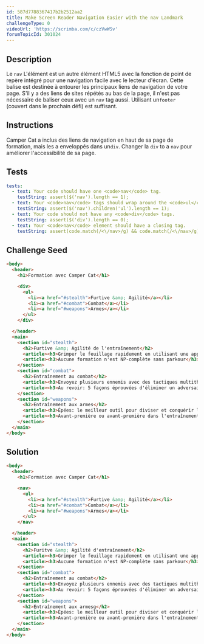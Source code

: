 ```yaml
---
id: 587d7788367417b2b2512aa2
title: Make Screen Reader Navigation Easier with the nav Landmark
challengeType: 0
videoUrl: 'https://scrimba.com/c/czVwWSv'
forumTopicId: 301024
---
```


## Description
<section id='description'>
Le <code>nav</code> L'élément est un autre élément HTML5 avec la fonction de point de repère intégré pour une navigation facile avec le lecteur d'écran. Cette balise est destinée à entourer les principaux liens de navigation de votre page.
S'il y a des liens de sites répétés au bas de la page, il n'est pas nécessaire de baliser ceux avec un <code>nav</code> tag aussi. Utilisant un<code>footer</code> (couvert dans le prochain défi) est suffisant.
</section>

## Instructions
<section id='instructions'>
Camper Cat a inclus des liens de navigation en haut de sa page de formation, mais les a enveloppés dans un<code>div</code>. Changer la <code>div</code> to a <code>nav</code> pour améliorer l'accessibilité de sa page.
</section>

## Tests
<section id='tests'>

```yml
tests:
  - text: Your code should have one <code>nav</code> tag.
    testString: assert($('nav').length == 1);
  - text: Your <code>nav</code> tags should wrap around the <code>ul</code> and its list items.
    testString: assert($('nav').children('ul').length == 1);
  - text: Your code should not have any <code>div</code> tags.
    testString: assert($('div').length == 0);
  - text: Your <code>nav</code> element should have a closing tag.
    testString: assert(code.match(/<\/nav>/g) && code.match(/<\/nav>/g).length === code.match(/<nav>/g).length);

```

</section>

## Challenge Seed
<section id='challengeSeed'>

<div id='html-seed'>

```html
<body>
  <header>
    <h1>Formation avec Camper Cat</h1>

    <div>
      <ul>
        <li><a href="#stealth">Furtive &amp; Agilité</a></li>
        <li><a href="#combat">Combat</a></li>
        <li><a href="#weapons">Armes</a></li>
      </ul>
    </div>

  </header>
  <main>
    <section id="stealth">
      <h2>Furtive &amp; Agilité de l'entraînement</h2>
      <article><h3>Grimper le feuillage rapidement en utilisant une approche d'arbre couvrant minimum</h3></article>
      <article><h3>Aucune formation n'est NP-complète sans parkour</h3></article>
    </section>
    <section id="combat">
      <h2>Entraînement au combat</h2>
      <article><h3>Envoyez plusieurs ennemis avec des tactiques multithread</h3></article>
      <article><h3>Au revoir: 5 façons éprouvées d'éliminer un adversaire</h3></article>
    </section>
    <section id="weapons">
      <h2>Entraînement aux armes</h2>
      <article><h3>Épées: le meilleur outil pour diviser et conquérir littéralement</h3></article>
      <article><h3>Avant-première ou avant-première dans l'entraînement multi-armes?</h3></article>
    </section>
  </main>
</body>
```

</div>



</section>

## Solution
<section id='solution'>

```html
<body>
  <header>
    <h1>Formation avec Camper Cat</h1>

    <nav>
      <ul>
        <li><a href="#stealth">Furtive &amp; Agilité</a></li>
        <li><a href="#combat">Combat</a></li>
        <li><a href="#weapons">Armes</a></li>
      </ul>
    </nav>

  </header>
  <main>
    <section id="stealth">
      <h2>Furitve &amp; Agilité d'entraînement</h2>
      <article><h3>Grimper le feuillage rapidement en utilisant une approche d'arbre couvrant minimum</h3></article>
      <article><h3>Aucune formation n'est NP-complète sans parkour</h3></article>
    </section>
    <section id="combat">
      <h2>Entraînement au combat</h2>
      <article><h3>Envoyez plusieurs ennemis avec des tactiques multithread</h3></article>
      <article><h3>Au revoir: 5 façons éprouvées d'éliminer un adversairet</h3></article>
    </section>
    <section id="weapons">
      <h2>Entraînement aux armesg</h2>
      <article><h3>Épées: le meilleur outil pour diviser et conquérir littéralement</h3></article>
      <article><h3>Avant-première ou avant-première dans l'entraînement multi-armes?</h3></article>
    </section>
  </main>
</body>
```

</section>
